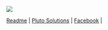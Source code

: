 ![](https://github.com/plutosolutions/plutoSolutions-common/blob/master/images/github%20milestones%202/Pluto%20JS%20Server.png)

[Readme](https://github.com/plutosolutions/pluto-javascript-server/wiki) | 
[Pluto Solutions](http://www.plutosols.com) | 
[Facebook](https://www.facebook.com/plutosols/) | 
